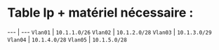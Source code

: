 
# Table Ip + matériel nécessaire :

--- | ---
`Vlan01` | `10.1.1.0/26`
`Vlan02` | `10.1.2.0/28`
`Vlan03` | `10.1.3.0/29`
`Vlan04` | `10.1.4.0/28`
`Vlan05` | `10.1.5.0/28`

